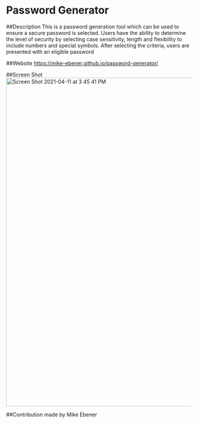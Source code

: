 # Password Generator 

##Description This is a password generation tool which can be used to ensure a secure password is selected. Users have the ability to determine the level of security by selecting case sensitivity, length and flexibility to include numbers and special symbols.  After selecting the criteria, users are presented with an eligible password

##Website https://mike-ebener.github.io/password-generator/

##Screen Shot<img width="890" alt="Screen Shot 2021-04-11 at 3 45 41 PM" src="https://user-images.githubusercontent.com/79894201/114325144-6ce2f900-9ae3-11eb-950a-c9a60a4e4256.png">




##Contribution made by Mike Ebener
